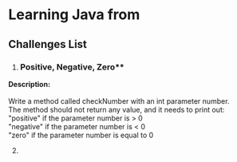 # Learning Java from

## Challenges List 

1. ### Positive, Negative, Zero**<br>
  **Description:** <br>
  <br>
      Write a method called checkNumber with an int parameter number.<br>
      The method should not return any value, and it needs to print out:<br>
      "positive" if the parameter number is > 0<br>
      "negative" if the parameter number is < 0<br>
      "zero" if the parameter number is equal to 0<br>

2. 


